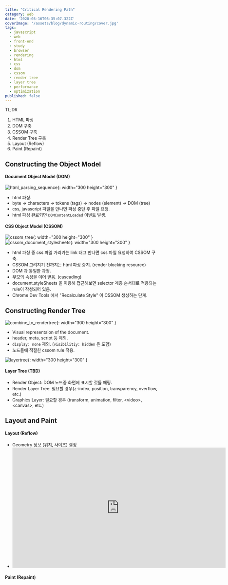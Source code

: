 ```yaml
---
title: "Critical Rendering Path"
category: web
date: '2020-03-16T05:35:07.322Z'
coverImage: '/assets/blog/dynamic-routing/cover.jpg'
tags:
  - javascript
  - web
  - front-end
  - study
  - browser
  - rendering
  - html
  - css
  - dom
  - cssom
  - render tree
  - layer tree
  - performance
  - optimization
published: false
---
```


TL;DR

1. HTML 파싱
2. DOM 구축
3. CSSOM 구축
4. Render Tree 구축
5. Layout (Reflow)
6. Paint (Repaint)

## Constructing the Object Model

#### Document Object Model (DOM)

![html_parsing_sequence]({{site.url}}{{site.baseurl}}/assets/images/critical_rendering_path/html_parsing_sequence.PNG){: width="300 height="300" }

- html 파싱.
- byte -> characters -> tokens (tags) -> nodes (element) -> DOM (tree)
- css, javascript 파일을 만나면 파싱 중단 후 파일 요청.
- html 파싱 완료되면 `DOMContentLoaded` 이벤트 발생.

#### CSS Object Model (CSSOM)

![cssom_tree]({{site.url}}{{site.baseurl}}/assets/images/critical_rendering_path/cssom_tree.PNG){: width="300 height="300" }
![cssom_document_stylesheets]({{site.url}}{{site.baseurl}}/assets/images/critical_rendering_path/cssom_document_stylesheets.PNG){: width="300 height="300" }

- html 파싱 중 css 파일 가리키는 link 태그 만나면 css 파일 요청하여 CSSOM 구축.
- CSSOM 그려지기 전까지는 html 파싱 중지. (render blocking resource)
- DOM 과 동일한 과정.
- 부모의 속성을 이어 받음. (cascading)
- document.styleSheets 을 이용해 접근해보면 selector 계층 순서대로 적용되는 rule이 작성되어 있음.
- Chrome Dev Tools 에서 "Recalculate Style" 이 CSSOM 생성하는 단계.

## Constructing Render Tree

![combine_to_rendertree]({{site.url}}{{site.baseurl}}/assets/images/critical_rendering_path/constructing_render_tree.PNG){: width="300 height="300" }

- Visual representaion of the document.
- header, meta, script 등 제외.
- `display: none` 제외. (`visibilitiy: hidden` 은 포함)
- 노드들에 적절한 cssom rule 적용.

![layertree]({{site.url}}{{site.baseurl}}/assets/images/critical_rendering_path/dommtree_layertree.PNG){: width="300 height="300" }

#### Layer Tree (TBD)

- Render Object: DOM 노드중 화면에 표시할 것들 매핑.
- Render Layer Tree: 필요할 경우(z-index, position, transparency, overflow, etc.)
- Graphics Layer: 필요할 경우 (transform, animation, filter, \<video>, \<canvas>, etc.)

## Layout and Paint

#### Layout (Reflow)

- Geometry 정보 (위치, 사이즈) 결정
- <iframe width="700" height="394" src="https://www.youtube.com/embed/ZTnIxIA5KGw" frameborder="0" allow="accelerometer; autoplay; clipboard-write; encrypted-media; gyroscope; picture-in-picture" allowfullscreen></iframe>

#### Paint (Repaint)
